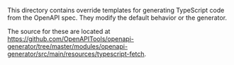 This directory contains override templates for generating TypeScript code from the OpenAPI spec.  They modify the default behavior or the generator.

The source for these are located at https://github.com/OpenAPITools/openapi-generator/tree/master/modules/openapi-generator/src/main/resources/typescript-fetch.
